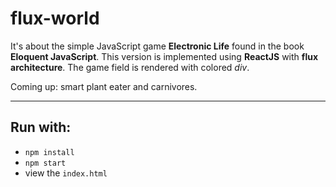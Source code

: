 # flux-world
It's about the simple JavaScript game __Electronic Life__ found in the book __Eloquent JavaScript__. This version is implemented using __ReactJS__ with __flux architecture__. The game field is rendered with colored _div_.

Coming up: smart plant eater and carnivores.

----
## Run with:
- `npm install`
- `npm start`
- view the `index.html`
